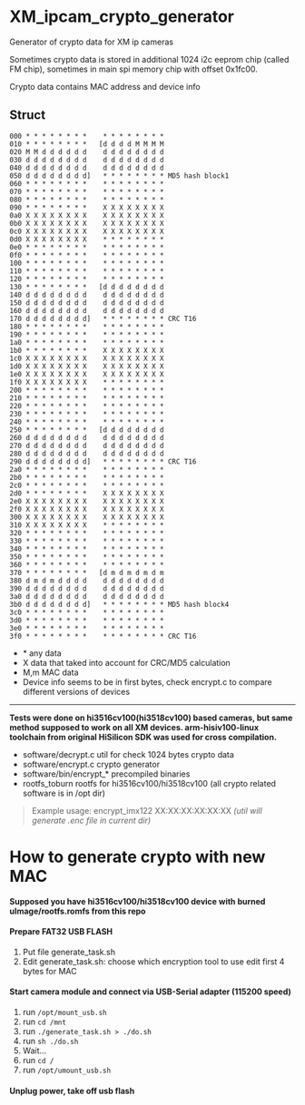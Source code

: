 # XM_ipcam_crypto_generator
Generator of crypto data for XM ip cameras

Sometimes crypto data is stored in additional 1024 i2c eeprom chip (called FM chip), sometimes in main spi memory chip with offset 0x1fc00.

Crypto data contains MAC address and device info

## Struct

`000 * * * * * * * *	* * * * * * * *`<br />
`010 * * * * * * * *   [d d d d M M M M`<br />
`020 M M d d d d d d	d d d d d d d d`<br />
`030 d d d d d d d d	d d d d d d d d`<br />
`040 d d d d d d d d	d d d d d d d d`<br />
`050 d d d d d d d d]	* * * * * * * * MD5 hash block1`<br />
`060 * * * * * * * *	* * * * * * * *`<br />
`070 * * * * * * * *	* * * * * * * *`<br />
`080 * * * * * * * *	* * * * * * * *`<br />
`090 * * * * * * * *	X X X X X X X X`<br />
`0a0 X X X X X X X X	X X X X X X X X`<br />
`0b0 X X X X X X X X	X X X X X X X X`<br />
`0c0 X X X X X X X X	X X X X X X X X`<br />
`0d0 X X X X X X X X	* * * * * * * *`<br />
`0e0 * * * * * * * *	* * * * * * * *`<br />
`0f0 * * * * * * * *	* * * * * * * *`<br />
`100 * * * * * * * *	* * * * * * * *`<br />
`110 * * * * * * * *	* * * * * * * *`<br />
`120 * * * * * * * *	* * * * * * * *`<br />
`130 * * * * * * * *   [d d d d d d d d`<br />
`140 d d d d d d d d	d d d d d d d d`<br />
`150 d d d d d d d d	d d d d d d d d`<br />
`160 d d d d d d d d	d d d d d d d d`<br />
`170 d d d d d d d d]	* * * * * * * * CRC T16`<br />
`180 * * * * * * * *	* * * * * * * *`<br />
`190 * * * * * * * *	* * * * * * * *`<br />
`1a0 * * * * * * * *	* * * * * * * *`<br />
`1b0 * * * * * * * *	X X X X X X X X`<br />
`1c0 X X X X X X X X	X X X X X X X X`<br />
`1d0 X X X X X X X X	X X X X X X X X`<br />
`1e0 X X X X X X X X	X X X X X X X X`<br />
`1f0 X X X X X X X X	* * * * * * * *`<br />
`200 * * * * * * * *	* * * * * * * *`<br />
`210 * * * * * * * *	* * * * * * * *`<br />
`220 * * * * * * * *	* * * * * * * *`<br />
`230 * * * * * * * *	* * * * * * * *`<br />
`240 * * * * * * * *	* * * * * * * *`<br />
`250 * * * * * * * *   [d d d d d d d d`<br />
`260 d d d d d d d d	d d d d d d d d`<br />
`270 d d d d d d d d	d d d d d d d d`<br />
`280 d d d d d d d d	d d d d d d d d`<br />
`290 d d d d d d d d]	* * * * * * * * CRC T16`<br />
`2a0 * * * * * * * *	* * * * * * * *`<br />
`2b0 * * * * * * * *	* * * * * * * *`<br />
`2c0 * * * * * * * *	* * * * * * * *`<br />
`2d0 * * * * * * * *	X X X X X X X X`<br />
`2e0 X X X X X X X X	X X X X X X X X`<br />
`2f0 X X X X X X X X	X X X X X X X X`<br />
`300 X X X X X X X X	X X X X X X X X`<br />
`310 X X X X X X X X	* * * * * * * *`<br />
`320 * * * * * * * *	* * * * * * * *`<br />
`330 * * * * * * * *	* * * * * * * *`<br />
`340 * * * * * * * *	* * * * * * * *`<br />
`350 * * * * * * * *	* * * * * * * *`<br />
`360 * * * * * * * *	* * * * * * * *`<br />
`370 * * * * * * * *   [d m d m d m d m`<br />
`380 d m d m d d d d	d d d d d d d d`<br />
`390 d d d d d d d d	d d d d d d d d`<br />
`3a0 d d d d d d d d	d d d d d d d d`<br />
`3b0 d d d d d d d d]	* * * * * * * * MD5 hash block4`<br />
`3c0 * * * * * * * *	* * * * * * * *`<br />
`3d0 * * * * * * * *	* * * * * * * *`<br />
`3e0 * * * * * * * *	* * * * * * * *`<br />
`3f0 * * * * * * * *	* * * * * * * * CRC T16`

* \* any data
* X data that taked into account for CRC/MD5 calculation
* M,m MAC data
* Device info seems to be in first bytes, check encrypt.c to compare different versions of devices

---

**Tests were done on hi3516cv100(hi3518cv100) based cameras, but same method supposed to work on all XM devices. arm-hisiv100-linux toolchain from original HiSilicon SDK was used for cross compilation.**

* software/decrypt.c    util for check 1024 bytes crypto data
* software/encrypt.c	crypto generator
* software/bin/encrypt_*			precompiled binaries
* rootfs_toburn						rootfs for hi3516cv100/hi3518cv100 (all crypto related software is in /opt dir)

>Example usage: encrypt_imx122 XX:XX:XX:XX:XX:XX _(util will generate .enc file in current dir)_

# How to generate crypto with new MAC
**Supposed you have hi3516cv100/hi3518cv100 device with burned uImage/rootfs.romfs from this repo**

#### Prepare FAT32 USB FLASH
1. Put file generate_task.sh
2. Edit generate_task.sh:
choose which encryption tool to use
edit first 4 bytes for MAC

#### Start camera module and connect via USB-Serial adapter (115200 speed)
1. run `/opt/mount_usb.sh`
2. run `cd /mnt`
3. run `./generate_task.sh > ./do.sh`
4. run `sh ./do.sh`
5. Wait...
6. run `cd /`
7. run `/opt/umount_usb.sh`

#### Unplug power, take off usb flash
